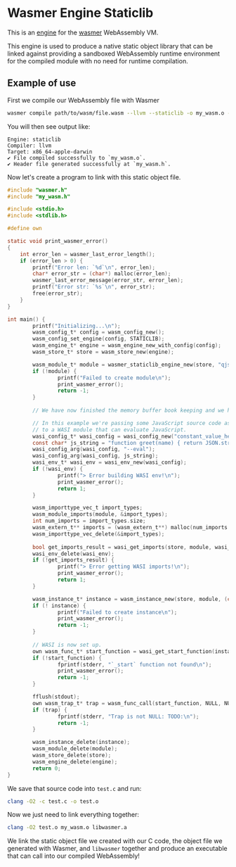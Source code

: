 # Wasmer Engine Staticlib

This is an [engine](https://crates.io/crates/wasmer-engine) for the
[wasmer](https://crates.io/crates/wasmer) WebAssembly VM.

This engine is used to produce a native static object library that can
be linked against providing a sandboxed WebAssembly runtime
environment for the compiled module with no need for runtime
compilation.

## Example of use

First we compile our WebAssembly file with Wasmer

```sh
wasmer compile path/to/wasm/file.wasm --llvm --staticlib -o my_wasm.o --header my_wasm.h
```

You will then see output like:

```
Engine: staticlib
Compiler: llvm
Target: x86_64-apple-darwin
✔ File compiled successfully to `my_wasm.o`.
✔ Header file generated successfully at `my_wasm.h`.
```

Now let's create a program to link with this static object file.

```c
#include "wasmer.h"
#include "my_wasm.h"

#include <stdio.h>
#include <stdlib.h>

#define own

static void print_wasmer_error()
{
    int error_len = wasmer_last_error_length();
    if (error_len > 0) {
        printf("Error len: `%d`\n", error_len);
        char* error_str = (char*) malloc(error_len);
        wasmer_last_error_message(error_str, error_len);
        printf("Error str: `%s`\n", error_str);
        free(error_str);
    }
}

int main() {
        printf("Initializing...\n");
        wasm_config_t* config = wasm_config_new();
        wasm_config_set_engine(config, STATICLIB);
        wasm_engine_t* engine = wasm_engine_new_with_config(config);
        wasm_store_t* store = wasm_store_new(engine);

        wasm_module_t* module = wasmer_staticlib_engine_new(store, "qjs.wasm");
        if (!module) {
                printf("Failed to create module\n");
                print_wasmer_error();
                return -1;
        }
        
        // We have now finished the memory buffer book keeping and we have a valid Module.

        // In this example we're passing some JavaScript source code as a command line argument
        // to a WASI module that can evaluate JavaScript.
        wasi_config_t* wasi_config = wasi_config_new("constant_value_here");
        const char* js_string = "function greet(name) { return JSON.stringify('Hello, ' + name); }; print(greet('World'));";
        wasi_config_arg(wasi_config, "--eval");
        wasi_config_arg(wasi_config, js_string);
        wasi_env_t* wasi_env = wasi_env_new(wasi_config);
        if (!wasi_env) {
                printf("> Error building WASI env!\n");
                print_wasmer_error();
                return 1;
        }

        wasm_importtype_vec_t import_types;
        wasm_module_imports(module, &import_types);
        int num_imports = import_types.size;
        wasm_extern_t** imports = (wasm_extern_t**) malloc(num_imports * sizeof(wasm_extern_t*));
        wasm_importtype_vec_delete(&import_types);
        
        bool get_imports_result = wasi_get_imports(store, module, wasi_env, imports);
        wasi_env_delete(wasi_env);
        if (!get_imports_result) {
                printf("> Error getting WASI imports!\n");
                print_wasmer_error();
                return 1;
        }

        wasm_instance_t* instance = wasm_instance_new(store, module, (const wasm_extern_t* const*) imports, NULL);
        if (! instance) {
                printf("Failed to create instance\n");
                print_wasmer_error();
                return -1;
        }
        
        // WASI is now set up.
        own wasm_func_t* start_function = wasi_get_start_function(instance);
        if (!start_function) {
                fprintf(stderr, "`_start` function not found\n");
                print_wasmer_error();
                return -1;
        }

        fflush(stdout);
        own wasm_trap_t* trap = wasm_func_call(start_function, NULL, NULL);
        if (trap) {
                fprintf(stderr, "Trap is not NULL: TODO:\n");
                return -1;
        }

        wasm_instance_delete(instance);
        wasm_module_delete(module);
        wasm_store_delete(store);
        wasm_engine_delete(engine);
        return 0;
}
```

We save that source code into `test.c` and run:

```sh
clang -O2 -c test.c -o test.o
```

Now we just need to link everything together:

```sh
clang -O2 test.o my_wasm.o libwasmer.a
```

We link the static object file we created with our C code, the object
file we generated with Wasmer, and `libwasmer` together and produce an
executable that can call into our compiled WebAssembly!
